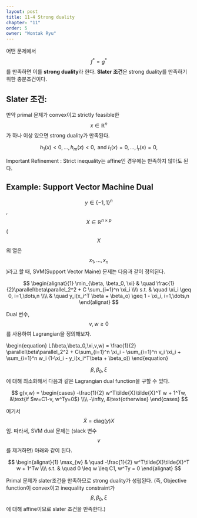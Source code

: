 ```yaml
---
layout: post
title: 11-4 Strong duality
chapter: "11"
order: 5
owner: "Wontak Ryu"
---
```


어떤 문제에서 $$f^* = g^*$$를 만족하면 이를 **strong duality**라 한다. **Slater 조건**은 strong duality를  만족하기 위한 충분조건이다. 

## Slater 조건: 
만약 primal 문제가 convex이고  strictly feasible한 $$x \in \mathbb{R}^n$$가 하나 이상 있으면 strong duality가 만족된다.
>
$$
\begin{equation}
h_1(x)<0,\dots,h_m(x)<0, \text{ and } l_1(x) = 0,\dots,l_r(x) = 0,
\end{equation}
$$

Important Refinement : Strict inequality는 affine인 경우에는 만족하지 않아도 된다.
## Example: Support Vector Machine Dual 
$$y \in \{-1,1\}^n$$, $$X \in \mathbb{R}^{n \times p}$$ ($$X$$의 열은 $$x_1, ..., x_n$$)라고 할 때, SVM(Support Vector Maine) 문제는 다음과 같이 정의된다.

>
$$
\begin{alignat}{1}
\min_{\beta, \beta_0, \xi} & \quad \frac{1}{2}\parallel\beta\parallel_2^2 + C \sum_{i=1}^n \xi_i   \\\\
                                  s.t. & \quad \xi_i \geq 0, i=1,\dots,n   \\\\
                                       & \quad y_i(x_i^T \beta + \beta_o) \geq 1 - \xi_i, i=1,\dots,n
\end{alignat}
$$

Dual 변수, $$v, w \geq 0$$를 사용하여 Lagrangian을 정의해보자.
>
\begin{equation}
L(\beta,\beta_0,\xi,v,w) = \frac{1}{2} \parallel\beta\parallel\_2^2 + C\sum_{i=1}^n \xi_i - \sum_{i=1}^n v_i \xi_i +  \sum_{i=1}^n w_i (1-\xi_i - y_i(x_i^T\beta + \beta_o))
\end{equation}


$$\beta, \beta_0, \xi$$에 대해 최소화해서 다음과 같은 Lagrangian dual function을 구할 수 있다.
>
$$
g(v,w) = 
\begin{cases}
-\frac{1}{2} w^T\tilde{X}\tilde{X}^T w +  1^Tw, &\text{if $w=C1-v, w^Ty=0$} \\\\
-\infty, &\text{otherwise}
\end{cases}
$$

여기서 $$\tilde{X}=\text{diag}(y) X$$임. 따라서, SVM dual 문제는 (slack 변수 $$v$$를 제거하면) 아래와 같이 된다. 
>
$$
\begin{alignat}{1}
\max_{w}  & \quad -\frac{1}{2} w^T\tilde{X}\tilde{X}^T w +  1^Tw \\\\
     s.t. &  \quad 0 \leq w \leq C1, w^Ty = 0
\end{alignat}
$$

Primal 문제가 slater조건을 만족하므로 strong duality가 성립된다. (즉, Objective function이 convex이고 inequality constraint가 $$\beta, \beta_0, \xi$$에 대해 affine이므로 slater 조건을 만족한다.)



